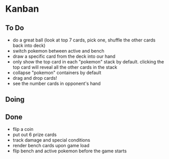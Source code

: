 # Kanban

## To Do
- do a great ball (look at top 7 cards, pick one, shuffle the other cards back into deck)
- switch pokemon between active and bench
- draw a specific card from the deck into our hand
- only show the top card in each "pokemon" stack by default. clicking the top card will reveal all the other cards in the stack
- collapse "pokemon" containers by default
- drag and drop cards!
- see the number cards in opponent's hand

## Doing

## Done
- flip a coin
- put out 6 prize cards
- track damage and special conditions
- render bench cards upon game load
- flip bench and active pokemon before the game starts
